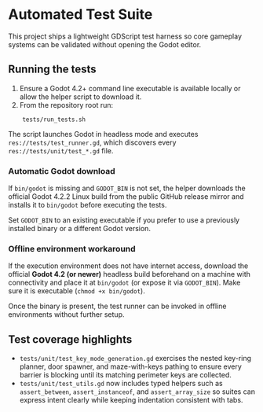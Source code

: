 # Automated Test Suite

This project ships a lightweight GDScript test harness so core gameplay systems can be validated without opening the Godot editor.

## Running the tests

1. Ensure a Godot 4.2+ command line executable is available locally or allow the helper script to download it.
2. From the repository root run:

```
	tests/run_tests.sh
```

The script launches Godot in headless mode and executes `res://tests/test_runner.gd`, which discovers every `res://tests/unit/test_*.gd` file.

### Automatic Godot download

If `bin/godot` is missing and `GODOT_BIN` is not set, the helper downloads the official Godot 4.2.2 Linux build from the public GitHub release mirror and installs it to `bin/godot` before executing the tests.

Set `GODOT_BIN` to an existing executable if you prefer to use a previously installed binary or a different Godot version.

### Offline environment workaround

If the execution environment does not have internet access, download the official **Godot 4.2 (or newer)** headless build beforehand on a machine with connectivity and place it at `bin/godot` (or expose it via `GODOT_BIN`). Make sure it is executable (`chmod +x bin/godot`).

Once the binary is present, the test runner can be invoked in offline environments without further setup.

## Test coverage highlights

- `tests/unit/test_key_mode_generation.gd` exercises the nested key-ring planner, door spawner, and maze-with-keys pathing to ensure every barrier is blocking until its matching perimeter keys are collected.
- `tests/unit/test_utils.gd` now includes typed helpers such as `assert_between`, `assert_instanceof`, and `assert_array_size` so suites can express intent clearly while keeping indentation consistent with tabs.
